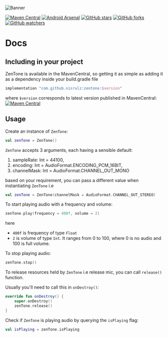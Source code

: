 ![Banner](https://github.com/nisrulz/zentone/raw/master/img/github_banner.png)

[![Maven Central](https://maven-badges.herokuapp.com/maven-central/com.github.nisrulz/zentone/badge.svg)](https://maven-badges.herokuapp.com/maven-central/com.github.nisrulz/zentone) [![Android Arsenal](https://img.shields.io/badge/Android%20Arsenal-Zentone-green.svg?style=true)](https://android-arsenal.com/details/1/3470) [![GitHub stars](https://img.shields.io/github/stars/nisrulz/zentone.svg?style=social&label=Star)](https://github.com/nisrulz/zentone) [![GitHub forks](https://img.shields.io/github/forks/nisrulz/zentone.svg?style=social&label=Fork)](https://github.com/nisrulz/zentone/fork) [![GitHub watchers](https://img.shields.io/github/watchers/nisrulz/zentone.svg?style=social&label=Watch)](https://github.com/nisrulz/zentone)
# Docs

## Including in your project

ZenTone is available in the MavenCentral, so getting it as simple as adding it as a dependency
inside your build.gradle file

```gradle
implementation "com.github.nisrulz:zentone:$version"
```

where `$version` corresponds to latest version published in
MavenCentral: [![Maven Central](https://maven-badges.herokuapp.com/maven-central/com.github.nisrulz/zentone/badge.svg)](https://maven-badges.herokuapp.com/maven-central/com.github.nisrulz/zentone)

## Usage

Create an instance of `ZenTone`:

```kt
val zenTone = ZenTone()
```

`ZenTone` accepts 3 arguments, each having a sensible default:

1. sampleRate: Int = 44100,
2. encoding: Int = AudioFormat.ENCODING_PCM_16BIT,
3. channelMask: Int = AudioFormat.CHANNEL_OUT_MONO

based on your requirement, you can pass a different value when instantiating `ZenTone` i.e

```kt
val zenTone = ZenTone(channelMask = AudioFormat.CHANNEL_OUT_STEREO)
```

To start playing audio with a frequency and volume:

```kt
zenTone.play(frequency = 400f, volume = 2)
```

here

- `400f` is frequency of type `Float`
- `2` is volume of type `Int`. It ranges from 0 to 100, where 0 is no audio and 100 is full volume.

To stop playing audio:

```kt
zenTone.stop()
```

To release resources held by `ZenTone` i.e release mic, you can call `release()` function.

Usually you'll need to call this in `onDestroy()`:

```kt
override fun onDestroy() {
    super.onDestroy()
    zenTone.release()
}
```

Check if `ZenTone` is playing audio by querying the `isPlaying` flag:

```kt
val isPlaying = zenTone.isPlaying
```
